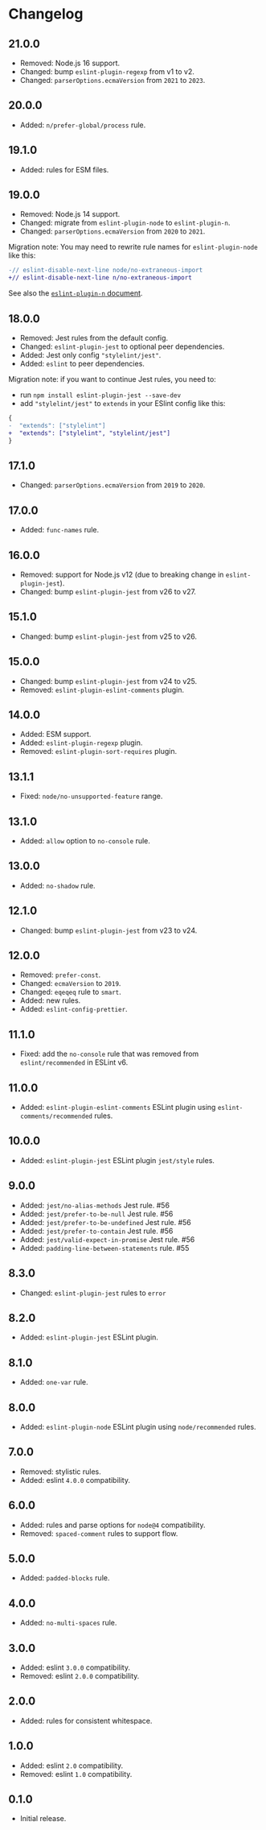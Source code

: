 # Changelog

## 21.0.0

- Removed: Node.js 16 support.
- Changed: bump `eslint-plugin-regexp` from v1 to v2.
- Changed: `parserOptions.ecmaVersion` from `2021` to `2023`.

## 20.0.0

- Added: `n/prefer-global/process` rule.

## 19.1.0

- Added: rules for ESM files.

## 19.0.0

- Removed: Node.js 14 support.
- Changed: migrate from `eslint-plugin-node` to `eslint-plugin-n`.
- Changed: `parserOptions.ecmaVersion` from `2020` to `2021`.

Migration note: You may need to rewrite rule names for `eslint-plugin-node` like this:

```diff js
-// eslint-disable-next-line node/no-extraneous-import
+// eslint-disable-next-line n/no-extraneous-import
```

See also the [`eslint-plugin-n` document](https://github.com/eslint-community/eslint-plugin-n#readme).

## 18.0.0

- Removed: Jest rules from the default config.
- Changed: `eslint-plugin-jest` to optional peer dependencies.
- Added: Jest only config `"stylelint/jest"`.
- Added: `eslint` to peer dependencies.

Migration note: if you want to continue Jest rules, you need to:

- run `npm install eslint-plugin-jest --save-dev`
- add `"stylelint/jest"` to `extends` in your ESlint config like this:

```diff json
{
-  "extends": ["stylelint"]
+  "extends": ["stylelint", "stylelint/jest"]
}
```

## 17.1.0

- Changed: `parserOptions.ecmaVersion` from `2019` to `2020`.

## 17.0.0

- Added: `func-names` rule.

## 16.0.0

- Removed: support for Node.js v12 (due to breaking change in `eslint-plugin-jest`).
- Changed: bump `eslint-plugin-jest` from v26 to v27.

## 15.1.0

- Changed: bump `eslint-plugin-jest` from v25 to v26.

## 15.0.0

- Changed: bump `eslint-plugin-jest` from v24 to v25.
- Removed: `eslint-plugin-eslint-comments` plugin.

## 14.0.0

- Added: ESM support.
- Added: `eslint-plugin-regexp` plugin.
- Removed: `eslint-plugin-sort-requires` plugin.

## 13.1.1

- Fixed: `node/no-unsupported-feature` range.

## 13.1.0

- Added: `allow` option to `no-console` rule.

## 13.0.0

- Added: `no-shadow` rule.

## 12.1.0

- Changed: bump `eslint-plugin-jest` from v23 to v24.

## 12.0.0

- Removed: `prefer-const`.
- Changed: `ecmaVersion` to `2019`.
- Changed: `eqeqeq` rule to `smart`.
- Added: new rules.
- Added: `eslint-config-prettier`.

## 11.1.0

- Fixed: add the `no-console` rule that was removed from `eslint/recommended` in ESLint v6.

## 11.0.0

- Added: `eslint-plugin-eslint-comments` ESLint plugin using `eslint-comments/recommended` rules.

## 10.0.0

- Added: `eslint-plugin-jest` ESLint plugin `jest/style` rules.

## 9.0.0

- Added: `jest/no-alias-methods` Jest rule. #56
- Added: `jest/prefer-to-be-null` Jest rule. #56
- Added: `jest/prefer-to-be-undefined` Jest rule. #56
- Added: `jest/prefer-to-contain` Jest rule. #56
- Added: `jest/valid-expect-in-promise` Jest rule. #56
- Added: `padding-line-between-statements` rule. #55

## 8.3.0

- Changed: `eslint-plugin-jest` rules to `error`

## 8.2.0

- Added: `eslint-plugin-jest` ESLint plugin.

## 8.1.0

- Added: `one-var` rule.

## 8.0.0

- Added: `eslint-plugin-node` ESLint plugin using `node/recommended` rules.

## 7.0.0

- Removed: stylistic rules.
- Added: eslint `4.0.0` compatibility.

## 6.0.0

- Added: rules and parse options for `node@4` compatibility.
- Removed: `spaced-comment` rules to support flow.

## 5.0.0

- Added: `padded-blocks` rule.

## 4.0.0

- Added: `no-multi-spaces` rule.

## 3.0.0

- Added: eslint `3.0.0` compatibility.
- Removed: eslint `2.0.0` compatibility.

## 2.0.0

- Added: rules for consistent whitespace.

## 1.0.0

- Added: eslint `2.0` compatibility.
- Removed: eslint `1.0` compatibility.

## 0.1.0

- Initial release.
